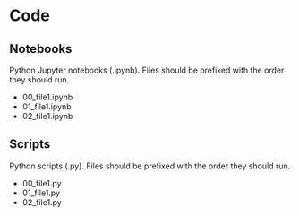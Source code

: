 # Code

## Notebooks

Python Jupyter notebooks (.ipynb). Files should be prefixed with the order they should run.

- 00_file1.ipynb
- 01_file1.ipynb
- 02_file1.ipynb

## Scripts

Python scripts (.py). Files should be prefixed with the order they should run.

- 00_file1.py
- 01_file1.py
- 02_file1.py
